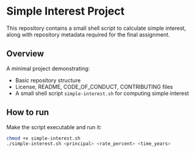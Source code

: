 # Simple Interest Project

This repository contains a small shell script to calculate simple interest,
along with repository metadata required for the final assignment.

## Overview

A minimal project demonstrating:
- Basic repository structure
- License, README, CODE_OF_CONDUCT, CONTRIBUTING files
- A small shell script `simple-interest.sh` for computing simple interest

## How to run

Make the script executable and run it:

```bash
chmod +x simple-interest.sh
./simple-interest.sh <principal> <rate_percent> <time_years>

